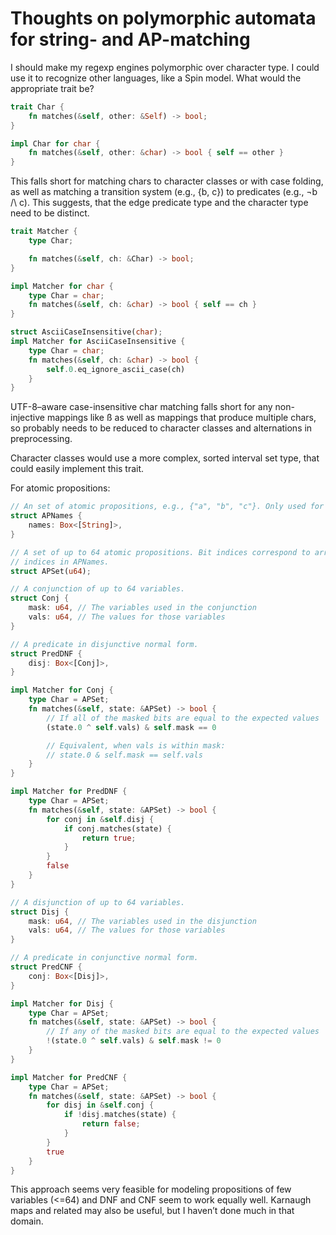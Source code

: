 # Thoughts on polymorphic automata for string- and AP-matching

I should make my regexp engines polymorphic over character type. I could use it
to recognize other languages, like a Spin model. What would the appropriate
trait be?

```rust
trait Char {
    fn matches(&self, other: &Self) -> bool;
}

impl Char for char {
    fn matches(&self, other: &char) -> bool { self == other }
}
```

This falls short for matching chars to character classes or with case folding,
as well as matching a transition system (e.g., {b, c}) to predicates (e.g.,
¬b /\ c). This suggests, that the edge predicate type and the character type
need to be distinct.

```rust
trait Matcher {
    type Char;

    fn matches(&self, ch: &Char) -> bool;
}

impl Matcher for char {
    type Char = char;
    fn matches(&self, ch: &char) -> bool { self == ch }
}

struct AsciiCaseInsensitive(char);
impl Matcher for AsciiCaseInsensitive {
    type Char = char;
    fn matches(&self, ch: &char) -> bool {
        self.0.eq_ignore_ascii_case(ch)
    }
}
```

UTF-8–aware case-insensitive char matching falls short for any non-injective
mappings like ß as well as mappings that produce multiple chars, so probably
needs to be reduced to character classes and alternations in preprocessing.

Character classes would use a more complex, sorted interval set type, that could
easily implement this trait.

For atomic propositions:

```rust
// An set of atomic propositions, e.g., {"a", "b", "c"}. Only used for Display.
struct APNames {
    names: Box<[String]>,
}

// A set of up to 64 atomic propositions. Bit indices correspond to array
// indices in APNames.
struct APSet(u64);

// A conjunction of up to 64 variables.
struct Conj {
    mask: u64, // The variables used in the conjunction
    vals: u64, // The values for those variables
}

// A predicate in disjunctive normal form.
struct PredDNF {
    disj: Box<[Conj]>,
}

impl Matcher for Conj {
    type Char = APSet;
    fn matches(&self, state: &APSet) -> bool {
        // If all of the masked bits are equal to the expected values
        (state.0 ^ self.vals) & self.mask == 0

        // Equivalent, when vals is within mask:
        // state.0 & self.mask == self.vals
    }
}

impl Matcher for PredDNF {
    type Char = APSet;
    fn matches(&self, state: &APSet) -> bool {
        for conj in &self.disj {
            if conj.matches(state) {
                return true;
            }
        }
        false
    }
}

// A disjunction of up to 64 variables.
struct Disj {
    mask: u64, // The variables used in the disjunction
    vals: u64, // The values for those variables
}

// A predicate in conjunctive normal form.
struct PredCNF {
    conj: Box<[Disj]>,
}

impl Matcher for Disj {
    type Char = APSet;
    fn matches(&self, state: &APSet) -> bool {
        // If any of the masked bits are equal to the expected values
        !(state.0 ^ self.vals) & self.mask != 0
    }
}

impl Matcher for PredCNF {
    type Char = APSet;
    fn matches(&self, state: &APSet) -> bool {
        for disj in &self.conj {
            if !disj.matches(state) {
                return false;
            }
        }
        true
    }
}
```

This approach seems very feasible for modeling propositions of few variables
(<=64) and DNF and CNF seem to work equally well. Karnaugh maps and related may
also be useful, but I haven’t done much in that domain.
